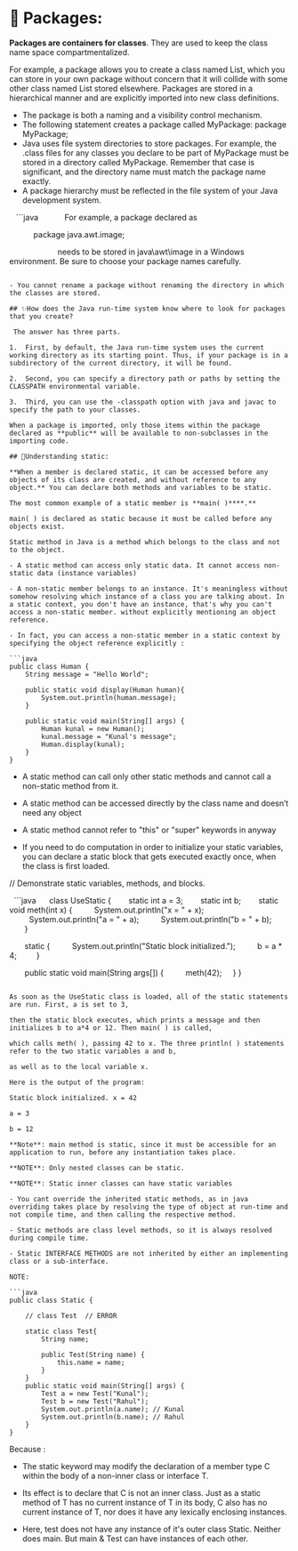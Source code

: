 # 💨 Packages:

**Packages are containers for classes**. They are used to keep the class name space compartmentalized.

For example, a package allows you to create a class named List, which you can store in your own package without concern that it will collide with some other class named List stored elsewhere. Packages are stored in a hierarchical manner and are explicitly imported into new class definitions.

- The package is both a naming and a visibility control mechanism.
- The following statement creates a package called MyPackage: package MyPackage;
- Java uses file system directories to store packages. For example, the .class files for any classes you declare to be part of MyPackage must be stored in a directory called MyPackage. Remember that case is significant, and the directory name must match the package name exactly.
- A package hierarchy must be reflected in the file system of your Java development system.

   ```java
           For example, a package declared as

           package java.awt.image;

                      needs to be stored in java\awt\image in a Windows environment. Be sure to choose your package names carefully.
```

- You cannot rename a package without renaming the directory in which the classes are stored.

## ✨How does the Java run-time system know where to look for packages that you create?

 The answer has three parts.

1.  First, by default, the Java run-time system uses the current working directory as its starting point. Thus, if your package is in a subdirectory of the current directory, it will be found.
    
2.  Second, you can specify a directory path or paths by setting the CLASSPATH environmental variable.
    
3.  Third, you can use the -classpath option with java and javac to specify the path to your classes.

When a package is imported, only those items within the package declared as **public** will be available to non-subclasses in the importing code.

## 💨Understanding static:

**When a member is declared static, it can be accessed before any objects of its class are created, and without reference to any object.** You can declare both methods and variables to be static.

The most common example of a static member is **main( )****.**

main( ) is declared as static because it must be called before any objects exist.

Static method in Java is a method which belongs to the class and not to the object.

- A static method can access only static data. It cannot access non-static data (instance variables)
    
- A non-static member belongs to an instance. It's meaningless without somehow resolving which instance of a class you are talking about. In a static context, you don't have an instance, that's why you can't access a non-static member. without explicitly mentioning an object reference.
    
- In fact, you can access a non-static member in a static context by specifying the object reference explicitly :
    
```java
public class Human {
    String message = "Hello World";

    public static void display(Human human){
        System.out.println(human.message);
    }
  
    public static void main(String[] args) {
        Human kunal = new Human();
        kunal.message = "Kunal's message";
        Human.display(kunal);
    }
}
```

- A static method can call only other static methods and cannot call a non-static method from it.
    
- A static method can be accessed directly by the class name and doesn’t need any object
    
- A static method cannot refer to "this" or "super" keywords in anyway

- If you need to do computation in order to initialize your static variables, you can declare a static block that gets executed exactly once, when the class is first loaded.

// Demonstrate static variables, methods, and blocks.

  ```java
     class UseStatic {
       static int a = 3;
       static int b;
       static void meth(int x) {
         System.out.println("x = " + x);
         System.out.println("a = " + a);
         System.out.println("b = " + b);
       }

       static {
         System.out.println("Static block initialized.");
         b = a * 4;
        }

       public static void main(String args[]) {
         meth(42);
    }
}
```

As soon as the UseStatic class is loaded, all of the static statements are run. First, a is set to 3,

then the static block executes, which prints a message and then initializes b to a*4 or 12. Then main( ) is called,

which calls meth( ), passing 42 to x. The three println( ) statements refer to the two static variables a and b,

as well as to the local variable x.

Here is the output of the program:

Static block initialized. x = 42

a = 3

b = 12

**Note**: main method is static, since it must be accessible for an application to run, before any instantiation takes place.

**NOTE**: Only nested classes can be static.

**NOTE**: Static inner classes can have static variables

- You cant override the inherited static methods, as in java overriding takes place by resolving the type of object at run-time and not compile time, and then calling the respective method.
    
- Static methods are class level methods, so it is always resolved during compile time.
    
- Static INTERFACE METHODS are not inherited by either an implementing class or a sub-interface.

NOTE:

```java
public class Static {

    // class Test  // ERROR

    static class Test{
        String name;

        public Test(String name) {
            this.name = name;
        }
    }
    public static void main(String[] args) {
        Test a = new Test("Kunal");
        Test b = new Test("Rahul");
        System.out.println(a.name); // Kunal
        System.out.println(b.name); // Rahul
    }
}
```

Because :

- The static keyword may modify the declaration of a member type C within the body of a non-inner class or interface T.
    
- Its effect is to declare that C is not an inner class. Just as a static method of T has no current instance of T in its body, C also has no current instance of T, nor does it have any lexically enclosing instances.
    
- Here, test does not have any instance of it's outer class Static. Neither does main. But main & Test can have instances of each other.
